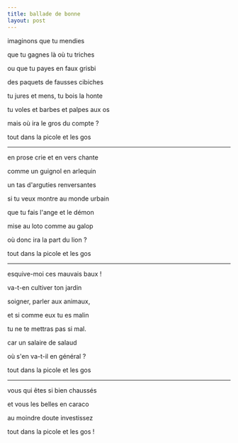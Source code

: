 ```yaml
---
title: ballade de bonne
layout: post
---
```


imaginons que tu mendies

que tu gagnes là où tu triches

ou que tu payes en faux grisbi

des paquets de fausses cibiches

tu jures et mens, tu bois la honte

tu voles et barbes et palpes aux os

mais où ira le gros du compte ?

tout dans la picole et les gos

---

en prose crie et en vers chante

comme un guignol en arlequin

un tas d'arguties renversantes

si tu veux montre au monde urbain

que tu fais l'ange et le démon

mise au loto comme au galop

où donc ira la part du lion ?

tout dans la picole et les gos

---

esquive-moi ces mauvais baux !

va-t-en cultiver ton jardin

soigner, parler aux animaux,

et si comme eux tu es malin

tu ne te mettras pas si mal.

car un salaire de salaud

où s'en va-t-il en général ?

tout dans la picole et les gos

---

vous qui êtes si bien chaussés

et vous les belles en caraco

au moindre doute investissez

tout dans la picole et les gos !
